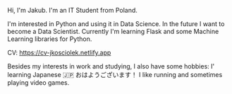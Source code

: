 Hi, I'm Jakub. I'm an IT Student from Poland.

I'm interested in Python and using it in Data Science. 
In the future I want to become a Data Scientist. 
Currently I'm learning Flask and some Machine Learning libraries for Python. 

CV: https://cv-jkosciolek.netlify.app

Besides my interests in work and studying, I also have some hobbies: 
I' learning Japanese 🇯🇵 おはようございます！
I like running and sometimes playing video games. 
